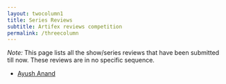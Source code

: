 ```yaml
---
layout: twocolumn1
title: Series Reviews
subtitle: Artifex reviews competition
permalink: /threecolumn
---
```

*Note:* This page lists all the show/series reviews that have been submitted till now. These reviews are in no specific sequence.

* [Ayush Anand]("_site/revs/ayushanand")